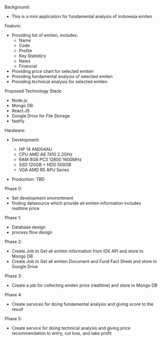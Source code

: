 Background:

* This is a mini application for fundamental analysis of indonesia emiten

Feature:

* Providing list of emiten, includes:
	* Name
	* Code
	* Profile
	* Key Statistics
	* News
	* Financial
* Providing price chart for selected emiten
* Providing fundamental analysis of selected emiten
* Providing technical analysis for selected emiten

Proposed Technology Stack:

* Node.js
* Mongo DB
* React.JS
* Google Drive for File Storage
* fastify

Hardware:

* Development:
	* HP 14 AN004AU
	* CPU AMD A8 7410 2.2GHz
	* RAM 8GB PC3 12800 1600MHz
	* SSD 120GB + HDD 500GB
	* VGA AMD R5 APU Series

* Production: TBD

Phase 0:

* Set development environtment
* finding datasource which provide all emiten information includes realtime price

Phase 1:

* Database design
* process flow design

Phase 2:

* Create Job to Get all emiten information from IDX API and store to Mongo DB
* Create Job to Get all emiten Document and Fund Fact Sheet and store to Google Drive

Phase 3:

* Create a job for collecting emiten price (realtime) and store to Mongo DB

Phase 4:

* Create services for doing fundamental analysis and giving score to the result

Phase 5:

* Create service for doing technical analysis and giving price recommendation to entry, cut loss, and take profit
